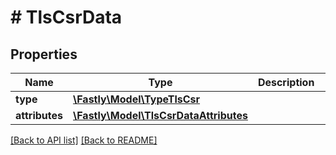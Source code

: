 # # TlsCsrData

## Properties

Name | Type | Description | Notes
------------ | ------------- | ------------- | -------------
**type** | [**\Fastly\Model\TypeTlsCsr**](TypeTlsCsr.md) |  | [optional] 
**attributes** | [**\Fastly\Model\TlsCsrDataAttributes**](TlsCsrDataAttributes.md) |  | [optional] 


[[Back to API list]](../../README.md#endpoints) [[Back to README]](../../README.md)
